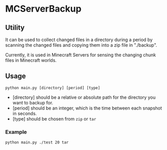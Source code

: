 # MCServerBackup
## Utility
It can be used to collect changed files in a directory during a period by scanning the changed files and copying them into a zip file in "./backup".

Currently, it is used in Minecraft Servers for sensing the changing chunk files in Minecraft worlds.

## Usage
```shell
python main.py [directory] [period] [type]
```
- [directory] should be a relative or absolute path for the directory you want to backup for.
- [period] should be an integer, which is the time between each snapshot in seconds.
- [type] should be chosen from `zip` or `tar`

### Example

```shell
python main.py ./test 20 tar
```
